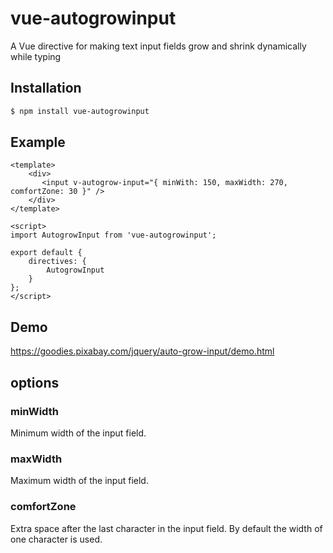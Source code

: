 # vue-autogrowinput
A Vue directive for making text input fields grow and shrink dynamically while typing

## Installation

``` sh
$ npm install vue-autogrowinput
```

## Example

``` web
<template>
    <div>
       <input v-autogrow-input="{ minWith: 150, maxWidth: 270, comfortZone: 30 }" /> 
    </div>
</template>

<script>
import AutogrowInput from 'vue-autogrowinput';

export default {
    directives: {
        AutogrowInput
    }
};
</script>
```
## Demo

https://goodies.pixabay.com/jquery/auto-grow-input/demo.html

## options

### minWidth
Minimum width of the input field.

### maxWidth
Maximum width of the input field. 

### comfortZone
Extra space after the last character in the input field. By default the width of one character is used.

